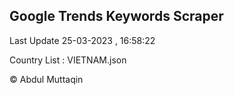 

## Google Trends Keywords Scraper 
 
Last Update 25-03-2023 , 16:58:22

Country List :
VIETNAM.json



© Abdul Muttaqin 
